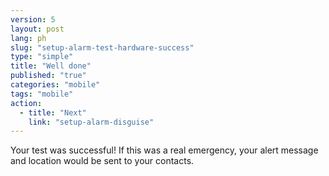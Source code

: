 ```yaml
---
version: 5
layout: post
lang: ph
slug: "setup-alarm-test-hardware-success"
type: "simple"
title: "Well done"
published: "true"
categories: "mobile"
tags: "mobile"
action: 
  - title: "Next"
    link: "setup-alarm-disguise"
---
```


Your test was successful! If this was a real emergency, your alert message and location would be sent to your contacts.
